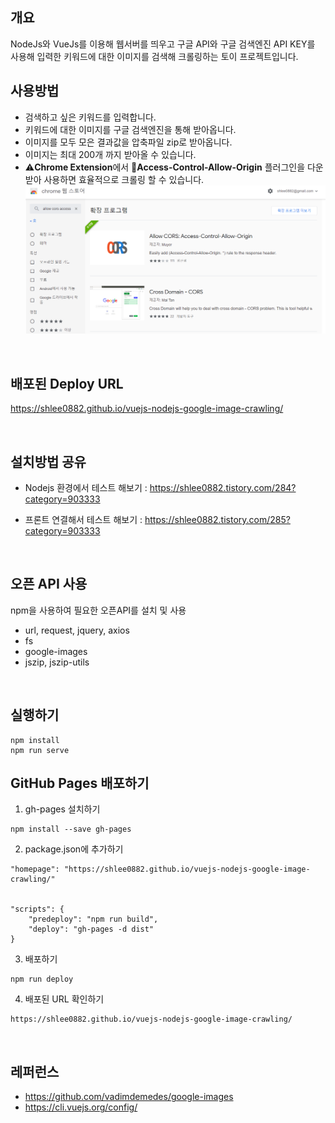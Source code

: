 ## 개요

NodeJs와 VueJs를 이용해 웹서버를 띄우고
구글 API와 구글 검색엔진 API KEY를 사용해
입력한 키워드에 대한 이미지를 검색해 
크롤링하는 토이 프로젝트입니다.
<br>

## 사용방법

- 검색하고 싶은 키워드를 입력합니다.
- 키워드에 대한 이미지를 구글 검색엔진을 통해 받아옵니다.
- 이미지를 모두 모은 결과값을 압축파일 zip로 받아옵니다.
- 이미지는 최대 200개 까지 받아올 수 있습니다.
- ⚠️**Chrome Extension**에서 🔴**Access-Control-Allow-Origin** 플러그인을 다운받아 사용하면 
효율적으로 크롤링 할 수 있습니다.
![확장프로그램](access-control.PNG)

<br>

## 배포된 Deploy URL

https://shlee0882.github.io/vuejs-nodejs-google-image-crawling/

<br>

## 설치방법 공유

- Nodejs 환경에서 테스트 해보기 : https://shlee0882.tistory.com/284?category=903333

- 프론트 연결해서 테스트 해보기 : https://shlee0882.tistory.com/285?category=903333

<br>

## 오픈 API 사용

 npm을 사용하여 필요한 오픈API를 설치 및 사용 

- url, request, jquery, axios
- fs
- google-images
- jszip, jszip-utils

<br>

## 실행하기
```
npm install
npm run serve
```

## GitHub Pages 배포하기

1. gh-pages 설치하기

```
npm install --save gh-pages
```

2. package.json에 추가하기

```
"homepage": "https://shlee0882.github.io/vuejs-nodejs-google-image-crawling/"


"scripts": {
    "predeploy": "npm run build",
    "deploy": "gh-pages -d dist"
}
```

3. 배포하기
```
npm run deploy
```

4. 배포된 URL 확인하기

```
https://shlee0882.github.io/vuejs-nodejs-google-image-crawling/
```

<br>

## 레퍼런스

- https://github.com/vadimdemedes/google-images
- https://cli.vuejs.org/config/
